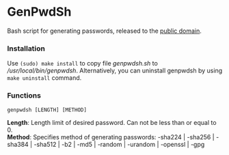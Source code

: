 # GenPwdSh

Bash script for generating passwords, released to the [public domain](LICENSE).

### Installation
Use ```(sudo) make install``` to copy file *genpwdsh.sh* to */usr/local/bin/genpwdsh*. Alternatively, you can uninstall genpwdsh by using ```make uninstall``` command.

### Functions
```genpwdsh [LENGTH] [METHOD]```

**Length**: Length limit of desired password. Can not be less than or equal to 0.</br>
**Method**: Specifies method of generating passwords: -sha224 | -sha256 | -sha384 | -sha512 | -b2 | -md5 | -random | -urandom | -openssl | -gpg
